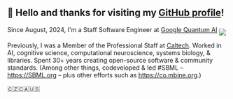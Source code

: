 ## 👋 Hello and thanks for visiting my [GitHub profile](https://github.com/mhucka)!

Since August, 2024, I'm a Staff Software Engineer at [Google Quantum AI](https://quantumai.google/)  <img align="middle" src="https://avatars.githubusercontent.com/u/31279789?s=48&v=4">

Previously, I was a Member of the Professional Staff at [Caltech](https://www.cms.caltech.edu/). Worked in AI, cognitive science, computational neuroscience, systems biology, & libraries. Spent 30+ years creating open-source software & community standards. (Among other things, codeveloped & led #SBML – https://SBML.org – plus other efforts such as https://co.mbine.org.)

🇨🇿🇨🇦🇺🇸

